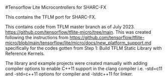 #Tensorflow Lite Microcontrollers for SHARC-FX

This contains the TFLM port for SHARC-FX.

This contains code from TFLM master branch as of July 2023. https://github.com/tensorflow/tflite-micro/tree/main. This was created following the instructions from https://github.com/tensorflow/tflite-micro/blob/main/tensorflow/lite/micro/docs/new_platform_support.md specifically for the codes gotten from Step 1: Build TFLM Static Library with Reference Kernels.

The library and example projects were created manually with adding compiler options to enable C++11 support in the clang compiler i.e. -std=c11 and -std=c++11 options for compiler and -lstdc++11 for linker. 